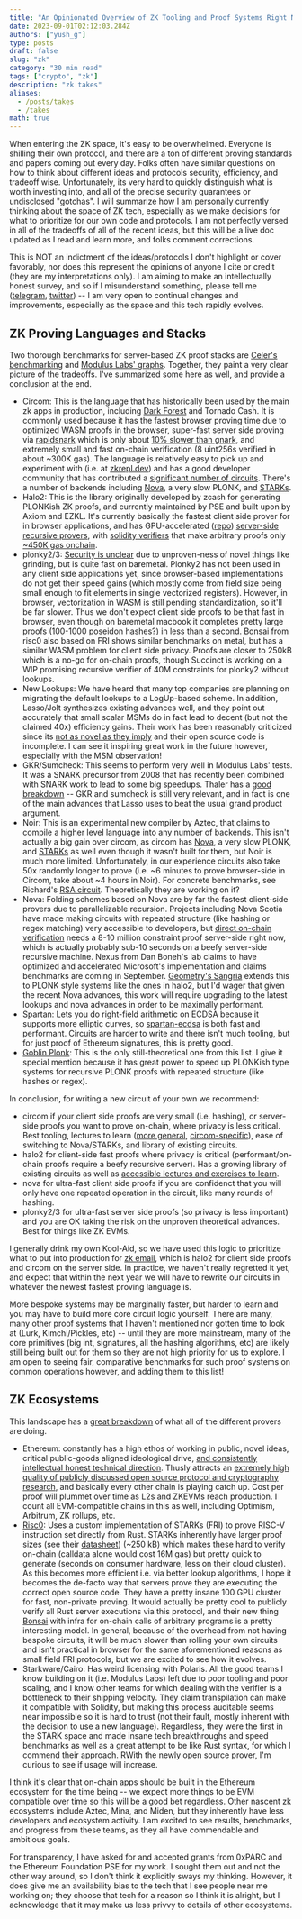 ```yaml
---
title: "An Opinionated Overview of ZK Tooling and Proof Systems Right Now"
date: 2023-09-01T02:12:03.284Z
authors: ["yush_g"]
type: posts
draft: false
slug: "zk"
category: "30 min read"
tags: ["crypto", "zk"]
description: "zk takes"
aliases:
  - /posts/takes
  - /takes
math: true
---
```


When entering the ZK space, it's easy to be overwhelmed. Everyone is shilling their own protocol, and there are a ton of different proving standards and papers coming out every day. Folks often have similar questions on how to think about different ideas and protocols security, efficiency, and tradeoff wise. Unfortunately, its very hard to quickly distinguish what is worth investing into, and all of the precise security guarantees or undisclosed "gotchas". I will summarize how I am personally currently thinking about the space of ZK tech, especially as we make decisions for what to prioritize for our own code and protocols. I am not perfectly versed in all of the tradeoffs of all of the recent ideas, but this will be a live doc updated as I read and learn more, and folks comment corrections.

This is NOT an indictment of the ideas/protocols I don't highlight or cover favorably, nor does this represent the opinions of anyone I cite or credit (they are my interpretations only). I am aiming to make an intellectually honest survey, and so if I misunderstand something, please tell me ([telegram](https://t.me/yush_g), [twitter](https://twitter.com/yush_g)) -- I am very open to continual changes and improvements, especially as the space and this tech rapidly evolves.

## ZK Proving Languages and Stacks
Two thorough benchmarks for server-based ZK proof stacks are [Celer's benchmarking](https://blog.celer.network/2023/08/04/the-pantheon-of-zero-knowledge-proof-development-frameworks/) and [Modulus Labs' graphs](https://medium.com/@ModulusLabs/chapter-5-the-cost-of-intelligence-da26dbf93307). Together, they paint a very clear picture of the tradeoffs. I've summarized some here as well, and provide a conclusion at the end.
- Circom: This is the language that has historically been used by the main zk apps in production, including [Dark Forest](https://zkga.me) and Tornado Cash. It is commonly used because it has the fastest browser proving time due to optimized WASM proofs in the browser, super-fast server side proving via [rapidsnark](https://github.com/iden3/rapidsnark) which is only about [10% slower than gnark](https://blog.celer.network/2023/08/04/the-pantheon-of-zero-knowledge-proof-development-frameworks/), and extremely small and fast on-chain verification (8 uint256s verified in about ~300K gas). The language is relatively easy to pick up and experiment with (i.e. at [zkrepl.dev](https://zkrepl.dev)) and has a good developer community that has contributed a [significant number of circuits](https://github.com/iden3/circomlib/blob/master/circuits/). There's a number of backends including [Nova](https://github.com/nalinbhardwaj/Nova-Scotia), a very slow PLONK, and [STARKs](https://github.com/vimwitch/circom-stark).
- Halo2: This is the library originally developed by zcash for generating PLONKish ZK proofs, and currently maintained by PSE and built upon by Axiom and EZKL. It's currently basically the fastest client side prover for in browser applications, and has GPU-accelerated ([repo](https://github.com/DelphinusLab/halo2-gpu-specific)) [server-side recursive provers](https://github.com/axiom-crypto/snark-verifier/blob/c36ff8c18c46d9b36d0a780ccaaf88185cf333a7/Cargo.toml#L38), with [solidity verifiers](https://github.com/han0110/halo2_solidity_verifier) that make arbitrary proofs only [~450K gas onchain](https://demo.axiom.xyz/).
- plonky2/3: [Security is unclear](https://twitter.com/nibnalin/status/1626824962299527169) due to unproven-ness of novel things like grinding, but is quite fast on baremetal. Plonky2 has not been used in any client side applications yet, since browser-based implementations do not get their speed gains (which mostly come from field size being small enough to fit elements in single vectorized registers). However, in browser, vectorization in WASM is still pending standardization, so it'll be far slower. Thus we don't expect client side proofs to be that fast in browser, even though on baremetal macbook it completes pretty large proofs (100-1000 poseidon hashes?) in less than a second. Bonsai from risc0 also based on FRI shows similar benchmarks on metal, but has a similar WASM problem for client side privacy. Proofs are closer to 250kB which is a no-go for on-chain proofs, though Succinct is working on a WIP promising recursive verifier of 40M constraints for plonky2 without lookups.
- New Lookups: We have heard that many top companies are planning on migrating the default lookups to a LogUp-based scheme. In addition, Lasso/Jolt synthesizes existing advances well, and they point out accurately that small scalar MSMs do in fact lead to decent (but not the claimed 40x) efficiency gains. Their work has been reasonably criticized since its [not as novel as they imply](https://twitter.com/SuccinctJT/status/1691092769261920256) and their open source code is incomplete. I can see it inspiring great work in the future however, especially with the MSM observation!
- GKR/Sumcheck: This seems to perform very well in Modulus Labs' tests. It was a SNARK precursor from 2008 that has recently been combined with SNARK work to lead to some big speedups. Thaler has a [good breakdown](https://people.cs.georgetown.edu/jthaler/GKRNote.pdf) -- GKR and sumcheck is still very relevant, and in fact is one of the main advances that Lasso uses to beat the usual grand product argument.
- Noir: This is an experimental new compiler by Aztec, that claims to compile a higher level language into any number of backends. This isn't actually a big gain over circom, as circom has [Nova](https://github.com/nalinbhardwaj/Nova-Scotia), a very slow PLONK, and [STARKs](https://github.com/vimwitch/circom-stark) as well even though it wasn't built for them, but Noir is much more limited. Unfortunately, in our experience circuits also take 50x randomly longer to prove (i.e. ~6 minutes to prove browser-side in Circom, take about ~4 hours in Noir). For concrete benchmarks, see Richard's [RSA circuit](https://github.com/SetProtocol/noir-rsa/actions/runs/6055065654). Theoretically they are working on it?
- Nova: Folding schemes based on Nova are by far the fastest client-side provers due to parallelizable recursion. Projects including Nova Scotia have made making circuits with repeated structure (like hashing or regex matching) very accessible to developers, but [direct on-chain verification](https://github.com/jbaylina/nova-circom-verifier) needs a 8-10 million constraint proof server-side right now, which is actually probably sub-10 seconds on a beefy server-side recursive machine. Nexus from Dan Boneh's lab claims to have optimized and accelerated Microsoft's implementation and claims benchmarks are coming in September. [Geometry's Sangria](https://geometry.xyz/notebook/sangria-a-folding-scheme-for-plonk) extends this to PLONK style systems like the ones in halo2, but I'd wager that given the recent Nova advances, this work will require upgrading to the latest lookups and nova advances in order to be maximally performant.
- Spartan: Lets you do right-field arithmetic on ECDSA because it supports more elliptic curves, so [spartan-ecdsa](https://personaelabs.org/posts/spartan-ecdsa/) is both fast and performant. Circuits are harder to write and there isn't much tooling, but for just proof of Ethereum signatures, this is pretty good.
- [Goblin Plonk](https://hackmd.io/@aztec-network/BkGNaHUJn/%2FdUsu57SOTBiQ4tS9KJMkMQ): This is the only still-theoretical one from this list. I give it special mention because it has great power to speed up PLONKish type systems for recursive PLONK proofs with repeated structure (like hashes or regex).

In conclusion, for writing a new circuit of your own we recommend:
- circom if your client side proofs are very small (i.e. hashing), or server-side proofs you want to prove on-chain, where privacy is less critical. Best tooling, lectures to learn ([more general](https://zkiap.com), [circom-specific](https://learn.0xparc.org/circom)), ease of switching to Nova/STARKs, and library of existing circuits.
- halo2 for client-side fast proofs where privacy is critical (performant/on-chain proofs require a beefy recursive server). Has a growing library of existing circuits as well as [accessible lectures and exercises to learn](https://learn.0xparc.org/halo2).
- nova for ultra-fast client side proofs if you are confidenct that you will only have one repeated operation in the circuit, like many rounds of hashing.
- plonky2/3 for ultra-fast server side proofs (so privacy is less important) and you are OK taking the risk on the unproven theoretical advances. Best for things like ZK EVMs.

I generally drink my own Kool-Aid, so we have used this logic to prioritize what to put into production for [zk email](https://github.com/zkemail/), which is halo2 for client side proofs and circom on the server side. In practice, we haven't really regretted it yet, and expect that within the next year we will have to rewrite our circuits in whatever the newest fastest proving language is.

More bespoke systems may be marginally faster, but harder to learn and you may have to build more core circuit logic yourself. There are many, many other proof systems that I haven't mentioned nor gotten time to look at (Lurk, Kimchi/Pickles, etc) -- until they are more mainstream, many of the core primitives (big int, signatures, all the hashing algorithms, etc) are likely still being built out for them so they are not high priority for us to explore. I am open to seeing fair, comparative benchmarks for such proof systems on common operations however, and adding them to this list!

## ZK Ecosystems
This landscape has a [great breakdown](https://flyingnobita.com/posts/2022/11/27/zkp-landscape) of what all of the different provers are doing.
- Ethereum: constantly has a high ethos of working in public, novel ideas, critical public-goods aligned ideological drive, [and consistently intellectual honest technical direction](https://vitalik.ca/). Thusly attracts an [extremely high quality of publicly discussed open source protocol and cryptography research](https://ethresear.ch/), and basically every other chain is playing catch up. Cost per proof will plummet over time as L2s and ZKEVMs reach production. I count all EVM-compatible chains in this as well, including Optimism, Arbitrum, ZK rollups, etc.
- [Risc0](https://dev.risczero.com/): Uses a custom implementation of STARKs (FRI) to prove RISC-V instruction set directly from Rust. STARKs inherently have larger proof sizes (see their [datasheet](https://dev.risczero.com/datasheet.pdf)) (~250 kB) which makes these hard to verify on-chain (calldata alone would cost 16M gas) but pretty quick to generate (seconds on consumer hardware, less on their cloud cluster). As this becomes more efficient i.e. via better lookup algorithms, I hope it becomes the de-facto way that servers prove they are executing the correct open source code. They have a pretty insane 100 GPU cluster for fast, non-private proving. It would actually be pretty cool to publicly verify all Rust server executions via this protocol, and their new thing [Bonsai](https://dev.risczero.com/bonsai/) with infra for on-chain calls of arbitrary programs is a pretty interesting model. In general, because of the overhead from not having bespoke circuits, it will be much slower than rolling your own circuits and isn't practical in browser for the same aforementioned reasons as small field FRI protocols, but we are excited to see how it evolves.
- Starkware/Cairo: Has weird licensing with Polaris. All the good teams I know building on it (i.e. Modulus Labs) left due to poor tooling and poor scaling, and I know other teams for which dealing with the verifier is a bottleneck to their shipping velocity. They claim transpilation can make it compatible with Solidity, but making this process auditable seems near impossible so it is hard to trust (not their fault, mostly inherent with the decision to use a new language). Regardless, they were the first in the STARK space and made insane tech breakthroughs and speed benchmarks as well as a great attempt to be like Rust syntax, for which I commend their approach. RWith the newly open source prover, I'm curious to see if usage will increase.

I think it's clear that on-chain apps should be built in the Ethereum ecosystem for the time being -- we expect more things to be EVM compatible over time so this will be a good bet regardless. Other nascent zk ecosystems include Aztec, Mina, and Miden, but they inherently have less developers and ecosystem activity. I am excited to see results, benchmarks, and progress from these teams, as they all have commendable and ambitious goals.

For transparency, I have asked for and accepted grants from 0xPARC and the Ethereum Foundation PSE for my work. I sought them out and not the other way around, so I don't think it explicitly sways my thinking. However, it does give me an availability bias to the tech that I see people near me working on; they choose that tech for a reason so I think it is alright, but I acknowledge that it may make us less privvy to details of other ecosystems.